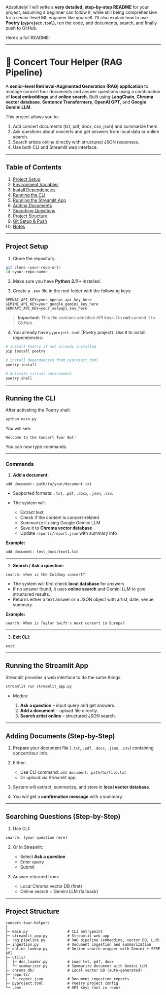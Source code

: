 Absolutely! I will write a **very detailed, step-by-step README** for your project, assuming a beginner can follow it, while still being comprehensive for a senior-level ML engineer like yourself. I’ll also explain how to use **Poetry (`pyproject.toml`)**, run the code, add documents, search, and finally push to GitHub.

Here’s a full README:

---

# 🎵 Concert Tour Helper (RAG Pipeline)

A **senior-level Retrieval-Augmented Generation (RAG) application** to manage concert tour documents and answer questions using a combination of **local embeddings** and **online search**. Built using **LangChain**, **Chroma vector database**, **Sentence Transformers**, **OpenAI GPT**, and **Google Gemini LLM**.

This project allows you to:

1. Add concert documents (txt, pdf, docx, csv, json) and summarize them.
2. Ask questions about concerts and get answers from local data or online search.
3. Search artists online directly with structured JSON responses.
4. Use both CLI and Streamlit web interface.

---

## **Table of Contents**

1. [Project Setup](#project-setup)
2. [Environment Variables](#environment-variables)
3. [Install Dependencies](#install-dependencies)
4. [Running the CLI](#running-the-cli)
5. [Running the Streamlit App](#running-the-streamlit-app)
6. [Adding Documents](#adding-documents)
7. [Searching Questions](#searching-questions)
8. [Project Structure](#project-structure)
9. [Git Setup & Push](#git-setup--push)
10. [Notes](#notes)

---

## **Project Setup**

1. Clone the repository:

```bash
git clone <your-repo-url>
cd <your-repo-name>
```

2. Make sure you have **Python 3.11+** installed.

3. Create a `.env` file in the root folder with the following keys:

```
OPENAI_API_KEY=your_openai_api_key_here
GEMINI_API_KEY=your_google_gemini_key_here
SERPAPI_API_KEY=your_serpapi_key_here
```

> **Important:** This file contains sensitive API keys. Do **not** commit it to GitHub.

4. You already have `pyproject.toml` (Poetry project). Use it to install dependencies:

```bash
# Install Poetry if not already installed
pip install poetry

# Install dependencies from pyproject.toml
poetry install

# Activate virtual environment
poetry shell
```

---

## **Running the CLI**

After activating the Poetry shell:

```bash
python main.py
```

You will see:

```
Welcome to the Concert Tour Bot!
```

You can now type commands.

---

### **Commands**

1. **Add a document**:

```
add document: path/to/your/document.txt
```

* Supported formats: `.txt`, `.pdf`, `.docx`, `.json`, `.csv`.
* The system will:

  * Extract text
  * Check if the content is concert-related
  * Summarize it using Google Gemini LLM
  * Save it to **Chroma vector database**
  * Update `reports/report.json` with summary info

**Example:**

```
add document: test_docs/text1.txt
```

---

2. **Search / Ask a question**:

```
search: when is the Coldboy concert?
```

* The system will first check **local database** for answers.
* If no answer found, it uses **online search** and Gemini LLM to give structured results.
* Returns either a text answer or a JSON object with artist, date, venue, summary.

**Example:**

```
search: When is Taylor Swift's next concert in Europe?
```

---

3. **Exit CLI**:

```
exit
```

---

## **Running the Streamlit App**

Streamlit provides a web interface to do the same things:

```bash
streamlit run streamlit_app.py
```

* Modes:

  1. **Ask a question** – input query and get answers.
  2. **Add a document** – upload file directly.
  3. **Search artist online** – structured JSON search.

---

## **Adding Documents (Step-by-Step)**

1. Prepare your document file (`.txt`, `.pdf`, `.docx`, `.json`, `.csv`) containing concert/tour info.
2. Either:

   * Use CLI command: `add document: path/to/file.txt`
   * Or upload via Streamlit app.
3. System will extract, summarize, and store in **local vector database**.
4. You will get a **confirmation message** with a summary.

---

## **Searching Questions (Step-by-Step)**

1. Use CLI:

```bash
search: [your question here]
```

2. Or in Streamlit:

   * Select **Ask a question**
   * Enter query
   * Submit
3. Answer returned from:

   * Local Chroma vector DB (first)
   * Online search + Gemini LLM (fallback)

---

## **Project Structure**

```
concert-tour-helper/
│
├─ main.py                  # CLI entrypoint
├─ streamlit_app.py         # Streamlit web app
├─ rag_pipeline.py          # RAG pipeline (embedding, vector DB, LLM)
├─ ingestion.py             # Document ingestion and summarization
├─ online_lookup.py         # Online search wrapper with Gemini + SERP API
├─ utils/
│  ├─ doc_loader.py         # Load txt, pdf, docx
│  └─ summarizer.py         # Summarize document with Gemini LLM
├─ chroma_db/               # Local vector DB (auto-generated)
├─ reports/
│  └─ report.json           # Document ingestion reports
├─ pyproject.toml           # Poetry project config
└─ .env                     # API keys (not in repo)
```

